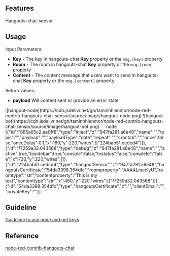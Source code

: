 ## Features
Hangouts-chat-sensor

## Usage
<p>Input Parameters:
    <ul>
        <li><b>Key</b> - The key in hangouts-chat <b>Key</b> property or the <code>msg.[key]</code> property</li>
        <li><b>Room</b> - The room in hangouts-chat <b>Key</b> property or the <code>msg.[room]</code> property</li>
        <li><b>Content</b> - The content message that users want to send in hangouts-chat <b>Key</b> property or the <code>msg.[content]</code> property</li>
    </ul>
</p>
<p>Return values:
    <ul>
        <li><b>payload</b> Will content sent or provide an error state</li>
    </ul>
</p>
![hangout-node](https://cdn.jsdelivr.net/gh/taminhhienmor/node-red-contrib-hangouts-chat-sensor/source/image/hangout-node.png)
![hangout-bot](https://cdn.jsdelivr.net/gh/taminhhienmor/node-red-contrib-hangouts-chat-sensor/source/image/hangout-bot.png)
``` node
[{"id":"885a65c2.ee0ff8","type":"inject","z":"947fa281.a6e48","name":"","topic":"","payload":"","payloadType":"date","repeat":"","crontab":"","once":false,"onceDelay":0.1,"x":180,"y":220,"wires":[["224bab51.cedcd4"]]},{"id":"f7259a32.043568","type":"debug","z":"947fa281.a6e48","name":"","active":true,"tosidebar":true,"console":false,"tostatus":false,"complete":"false","x":730,"y":220,"wires":[]},{"id":"224bab51.cedcd4","type":"hangoutSensor","z":"947fa281.a6e48","hangoutsCertificate":"54da3398.354dfc","roomproperty":"AAAALmeclyU","roomtype":"str","contentproperty":"This is my test","contenttype":"str","x":460,"y":220,"wires":[["f7259a32.043568"]]},{"id":"54da3398.354dfc","type":"hangoutsCertificate","z":"","clientEmail":"","privateKey":""}]
```

## Guideline
<a href="https://github.com/taminhhienmor/node-red-contrib-hangouts-chat-sensor/tree/master/source/docs/hangouts-chat-guideline-v0.0.3.docx">Guideline to use node and get keys</a>

## Reference
<a href="https://flows.nodered.org/node/node-red-contrib-hangouts-chat">node-red-contrib-hangouts-chat</a>